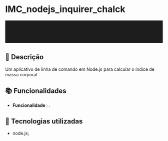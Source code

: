 # IMC_nodejs_inquirer_chalck

<div align="center">
  
![Art](art.gif)

  
</div> 

## :memo: Descrição
<p> Um aplicativo de linha de comando em Node.js para calcular o índice de massa corporal 
</p>
 
## :books: Funcionalidades
* <b>Funcionalidade </b>: .

## :wrench: Tecnologias utilizadas
* node.js;






